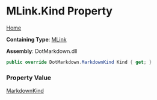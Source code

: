 # MLink\.Kind Property

[Home](../../../../README.md)

**Containing Type**: [MLink](../README.md)

**Assembly**: DotMarkdown\.dll

```csharp
public override DotMarkdown.MarkdownKind Kind { get; }
```

### Property Value

[MarkdownKind](../../../MarkdownKind/README.md)

